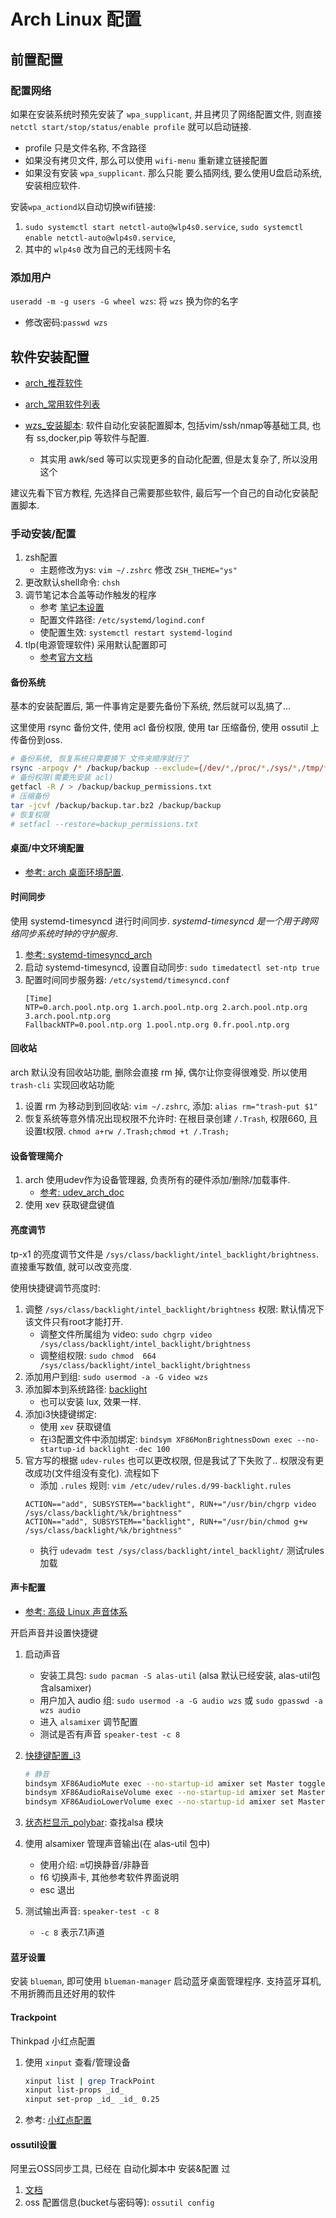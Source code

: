 # Arch Linux 配置

## 前置配置
### 配置网络
如果在安装系统时预先安装了 `wpa_supplicant`, 并且拷贝了网络配置文件, 则直接 `netctl start/stop/status/enable profile` 就可以启动链接.
- profile 只是文件名称, 不含路径
- 如果没有拷贝文件, 那么可以使用 `wifi-menu` 重新建立链接配置
- 如果没有安装 `wpa_supplicant`.  那么只能 要么插网线, 要么使用U盘启动系统, 安装相应软件.

安装`wpa_actiond`以自动切换wifi链接:
1. `sudo systemctl start netctl-auto@wlp4s0.service`, `sudo systemctl enable netctl-auto@wlp4s0.service`,
2. 其中的 `wlp4s0` 改为自己的无线网卡名

### 添加用户
`useradd -m -g users -G wheel wzs`: 将 `wzs` 换为你的名字
- 修改密码:`passwd wzs`

## 软件安装配置
- [arch_推荐软件](https://wiki.archlinux.org/index.php/General_recommendations_)
- [arch_常用软件列表](https://wiki.archlinux.org/index.php/General_recommendations_)

- [wzs_安装脚本](./arch_install.sh): 软件自动化安装配置脚本, 包括vim/ssh/nmap等基础工具, 也有 ss,docker,pip 等软件与配置.
    - 其实用 awk/sed 等可以实现更多的自动化配置, 但是太复杂了, 所以没用这个

建议先看下官方教程, 先选择自己需要那些软件, 最后写一个自己的自动化安装配置脚本.


### 手动安装/配置
1. zsh配置
    - 主题修改为ys: `vim ~/.zshrc` 修改 `ZSH_THEME="ys"`
2. 更改默认shell命令: `chsh`
3. 调节笔记本合盖等动作触发的程序
    - 参考 [笔记本设置](https://wiki.archlinux.org/index.php/Power_management#Power_management_with_systemd)
    - 配置文件路径: `/etc/systemd/logind.conf`
    - 使配置生效: `systemctl restart systemd-logind`
4. tlp(电源管理软件) 采用默认配置即可
    - [参考官方文档](https://linrunner.de/en/tlp/docs/tlp-configuration.html)

#### 备份系统
基本的安装配置后, 第一件事肯定是要先备份下系统, 然后就可以乱搞了...

这里使用 rsync 备份文件, 使用 acl 备份权限, 使用 tar 压缩备份, 使用 ossutil 上传备份到oss.

```Bash
# 备份系统, 恢复系统只需要换下 文件夹顺序就行了 
rsync -arpogv /* /backup/backup --exclude={/dev/*,/proc/*,/sys/*,/tmp/*,/run/*,/mnt/*,/media/*,/lost+found,/backup/*}
# 备份权限(需要先安装 acl)
getfacl -R / > /backup/backup_permissions.txt
# 压缩备份
tar -jcvf /backup/backup.tar.bz2 /backup/backup
# 恢复权限
# setfacl --restore=backup_permissions.txt
```

#### 桌面/中文环境配置
- [参考: arch 桌面环境配置](./arch_wm_config.md).

#### 时间同步
使用 systemd-timesyncd 进行时间同步. _systemd-timesyncd 是一个用于跨网络同步系统时钟的守护服务_.
1. [参考: systemd-timesyncd_arch](https://wiki.archlinux.org/index.php/Systemd-timesyncd_)
2. 启动 systemd-timesyncd, 设置自动同步: `sudo timedatectl set-ntp true`
2. 配置时间同步服务器: `/etc/systemd/timesyncd.conf`
    ````
    [Time]
    NTP=0.arch.pool.ntp.org 1.arch.pool.ntp.org 2.arch.pool.ntp.org 3.arch.pool.ntp.org
    FallbackNTP=0.pool.ntp.org 1.pool.ntp.org 0.fr.pool.ntp.org
    ````

#### 回收站
arch 默认没有回收站功能, 删除会直接 rm 掉, 偶尔让你变得很难受. 所以使用 `trash-cli` 实现回收站功能
1. 设置 rm 为移动到到回收站: `vim ~/.zshrc`, 添加: `alias rm="trash-put $1"`
2. 恢复系统等意外情况出现权限不允许时: 在根目录创建 `/.Trash`, 权限660, 且设置t权限. `chmod a+rw /.Trash;chmod +t /.Trash;`

#### 设备管理简介
1. arch 使用udev作为设备管理器, 负责所有的硬件添加/删除/加载事件.
    - [参考: udev_arch_doc](https://wiki.archlinux.org/index.php/Udev_)
2. 使用 xev 获取键盘键值

#### 亮度调节
tp-x1 的亮度调节文件是 `/sys/class/backlight/intel_backlight/brightness`. 直接重写数值, 就可以改变亮度.

使用快捷键调节亮度时:
1. 调整 `/sys/class/backlight/intel_backlight/brightness` 权限: 默认情况下该文件只有root才能打开.
    - 调整文件所属组为 video: `sudo chgrp video /sys/class/backlight/intel_backlight/brightness`
    - 调整组权限: `sudo chmod  664 /sys/class/backlight/intel_backlight/brightness`
2. 添加用户到组: `sudo usermod -a -G video wzs`
3. 添加脚本到系统路径: [backlight](./backlight.sh)
    - 也可以安装 lux, 效果一样.
4. 添加i3快捷键绑定:
    - 使用 `xev` 获取键值
    - 在i3配置文件中添加绑定: `bindsym XF86MonBrightnessDown exec --no-startup-id backlight -dec 100`
5. 官方写的根据 `udev-rules` 也可以更改权限, 但是我试了下失败了.. 权限没有更改成功(文件组没有变化). 流程如下
    - 添加 `.rules` 规则: `vim /etc/udev/rules.d/99-backlight.rules`
    ````
    ACTION=="add", SUBSYSTEM=="backlight", RUN+="/usr/bin/chgrp video /sys/class/backlight/%k/brightness"
    ACTION=="add", SUBSYSTEM=="backlight", RUN+="/usr/bin/chmod g+w /sys/class/backlight/%k/brightness"
    ````
    - 执行 `udevadm test /sys/class/backlight/intel_backlight/` 测试rules加载

#### 声卡配置
- [参考: 高级 Linux 声音体系](https://wiki.archlinux.org/index.php/Advanced_Linux_Sound_Architecture_)

开启声音并设置快捷键
1. 启动声音
    - 安装工具包: `sudo pacman -S alas-util` (alsa 默认已经安装, alas-util包含alsamixer)
    - 用户加入 audio 组: `sudo usermod -a -G audio wzs`  或 `sudo gpasswd -a wzs audio`
    - 进入 `alsamixer` 调节配置
    - 测试是否有声音 `speaker-test -c 8`
2. [快捷键配置_i3](./config/i3/config)
    ```Bash
    # 静音
    bindsym XF86AudioMute exec --no-startup-id amixer set Master toggle
    bindsym XF86AudioRaiseVolume exec --no-startup-id amixer set Master 5%+
    bindsym XF86AudioLowerVolume exec --no-startup-id amixer set Master 5%-
    ```
3. [状态栏显示_polybar](./config/polybar/config): 查找alsa 模块

1. 使用 alsamixer 管理声音输出(在 alas-util 包中)
    - 使用介绍: `m`切换静音/非静音
    - f6 切换声卡, 其他参考软件界面说明
    - esc 退出
2. 测试输出声音: `speaker-test -c 8`
    - `-c 8` 表示7.1声道

#### 蓝牙设置
安装 `blueman`, 即可使用 `blueman-manager` 启动蓝牙桌面管理程序. 支持蓝牙耳机, 不用折腾而且还好用的软件

#### Trackpoint
Thinkpad 小红点配置
1. 使用 `xinput` 查看/管理设备
    ```Bash
    xinput list | grep TrackPoint
    xinput list-props _id_
    xinput set-prop _id_ _id_ 0.25
    ```
2. 参考: [小红点配置](https://www.jianshu.com/p/b9677e9e56ec)

#### ossutil设置
阿里云OSS同步工具, 已经在 自动化脚本中 安装&配置 过
1. [文档](https://help.aliyun.com/document_detail/50452.html)
2. oss 配置信息(bucket与密码等): `ossutil config`
